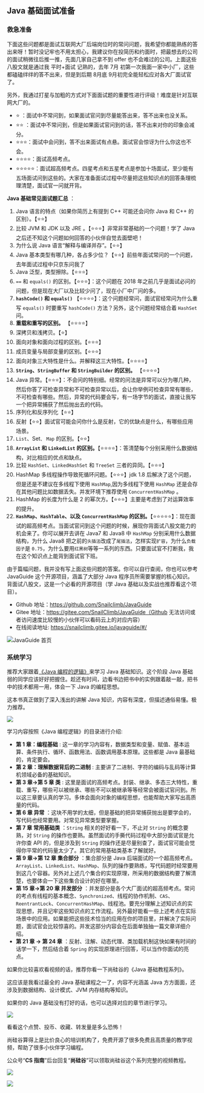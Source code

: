 ## Java 基础面试准备

### 救急准备

下面这些问题都是面试互联网大厂后端岗位时的常问问题，我希望你都能熟练的答出来呀！暂时没记牢也不用太担心，我建议你在投简历和约面时，把最想去的公司的面试稍微往后推一推，先面几家自己拿不到 offer 也不会难过的公司。上面这些八股文就是通过我 平时+面试 记熟的，去年 7月 初第一次我面一家中小厂，这些都磕磕绊绊的答不出来，但是到后期 8月底 9月初完全能轻松应对各大厂面试官了。

另外，我通过打星与加粗的方式对下面面试题的重要性进行评级！难度是针对互联网大厂的。

- ⭐ ：面试中不常问到，如果面试官问到尽量能答出来，答不出来也没关系。
- ⭐⭐ ：面试中不常问到，但是如果面试官问到的话，答不出来对你的印象会减分。
- ⭐⭐⭐：面试中会问到，答不出来面试有点悬。面试官会惊讶为什么你这也不会。
- ⭐⭐⭐⭐：面试高频考点。
- ⭐⭐⭐⭐⭐：面试超高频考点。四星考点和五星考点是参加十场面试，至少能有五场面试问到这些的。大家在准备面试过程中尽量把这些知识点的回答条理梳理清楚，面试官一问就开背。

**Java 基础常见面试题汇总** ：

1. Java 语言的特点（如果你简历上有提到 C++ 可能还会问你 Java 和 C++ 的区别）。【⭐⭐】
2. 比较 JVM 和 JDK 以及 JRE 。【⭐⭐⭐】非常非常基础的一个问题！学了 Java 之后还不知这个问题如何回答的小伙伴自觉去面壁吧！
3. 为什么说 Java 语言“解释与编译并存”。【⭐⭐】
4. Java 基本类型有哪几种，各占多少位？【⭐⭐】前些年面试常问的一个问题，去年面试过程中只京东问我了
5. Java 泛型，类型擦除。【⭐⭐⭐】
6. `==` 和 `equals()` 的区别。【⭐⭐⭐】：这个问题在 2018 年之前几乎是面试必问的问题，但是现在大厂以及比较少问了，现在小厂中厂问的多。
7. **`hashCode()` 和 `equals()`** 【⭐⭐⭐⭐】：这个问题经常问，面试官经常问为什么重写 `equals()` 时要重写 `hashCode()` 方法？另外，这个问题经常结合着 `HashSet` 问。
8. **重载和重写的区别。** 【⭐⭐⭐⭐】
9. 深拷贝和浅拷贝。【⭐】
10. 面向对象和面向过程的区别。【⭐⭐⭐】
11. 成员变量与局部变量的区别。【⭐⭐⭐】
12. 面向对象三大特性是什么。并解释这三大特性。【⭐⭐⭐⭐】
13. **`String`、`StringBuffer` 和 `StringBuilder` 的区别。** 【⭐⭐⭐⭐】
14. Java 异常。【⭐⭐⭐】：不会问的特别细。经常的问法是异常可以分为哪几种，然后你答了可检查异常和不可检查异常以后，会让你举例可检查异常有哪些，不可检查有哪些。然后，异常的代码要会写，有一场字节的面试，直接让我写一个把异常捕获了然后抛出去的代码。
15. 序列化和反序列化【⭐⭐】
16. 反射【⭐⭐】面试官可能会问你什么是反射，它的优缺点是什么，有哪些应用场景。
17. `List`、Set`、` `Map` 的区别。【⭐⭐】
18. **`ArrayList` 和 `LinkedList` 的区别。**【⭐⭐⭐⭐】：答清楚每个分别采用什么数据结构，对比相应的优点和缺点。
19. 比较 `HashSet`、`LinkedHashSet` 和 `TreeSet` 三者的异同。【⭐⭐⭐】
20. HashMap 多线程操作导致死循环问题。【⭐⭐⭐】jdk 1.8 后解决了这个问题，但是还是不建议在多线程下使用 `HashMap`,因为多线程下使用 `HashMap` 还是会存在其他问题比如数据丢失。并发环境下推荐使用 `ConcurrentHashMap` 。
21. HashMap 的长度为什么是 2 的幂次方。【⭐⭐⭐】主要是考虑到了对运算效率的提升。
22. **`HashMap`、`HashTable`、以及 `ConcurrentHashMap` 的区别。**【⭐⭐⭐⭐⭐】：现在面试的超高频考点。当面试官问到这个问题的时候，展现你背面试八股文能力的机会来了。你可以展开去讲在 Java7 和 Java8 中 `HashMap` 分别采用什么数据结构，为什么 Java8 把之前的`头插法`改成了`尾插法`，怎样实现`扩容`，为什么`负载因子`是 `0.75`，为什么要用`红黑树`等等一系列的东西。只要面试官不打断我，我在这个知识点上能背到面试官下班。

由于篇幅问题，我并没有写上面这些问题的答案。你可以自行查阅，你也可以参考 JavaGuide 这个开源项目，涵盖了大部分 Java 程序员所需要掌握的核心知识。背面试八股文，这是一个必看的开源项目（学 Java 基础以及实战也推荐看这个项目）。

- Github 地址：https://github.com/Snailclimb/JavaGuide
- Gitee 地址：https://gitee.com/SnailClimb/JavaGuide（Github 无法访问或者访问速度比较慢的小伙伴可以看码云上的对应内容）
- 在线阅读地址: https://snailclimb.gitee.io/javaguide/#/

![JavaGuide 首页](https://img-blog.csdnimg.cn/3852d193dea7498db3eb6d73ff38128c.png)

### 系统学习

推荐大家跟着[《Java 编程的逻辑》](https://book.douban.com/subject/30133440/)来学习 Java 基础知识。这个阶段 Java 基础弱的同学应该好好把握住。趁还有时间，边看书边把书中的实例跟着敲一敲，把书中的技术都用一用，体会一下 Java 的编程思想。

这本书真正做到了深入浅出的讲解 Java 知识，内容有深度，但描述通俗易懂。极力推荐。

![](https://img-blog.csdnimg.cn/20210602212959918.png)

学习内容按照《Java 编程逻辑》的目录进行介绍:

- **第 1 章：编程基础** : 这一章的学习内容有，数据类型和变量、赋值、基本运算、条件执行、循环、函数用法、函数调用基本原理。这些都是 Java 最基础的，肯定要会。
- **第 2 章：理解数据背后的二进制** : 主要讲了二进制、字符的编码与乱码等计算机领域必备的基础知识。
- **第 3 章->第 5 章 类** : 这里是面试的高频考点。封装、继承、多态三大特性，重载、重写，哪些可以被继承、哪些不可以被继承等等经常会被面试官问到。所以这三章要认真的学习。多体会面向对象的编程思想，也能帮助大家写出高质量的代码。
- **第 6 章 异常** ：这块不用学的太细，但是基础的把异常捕获抛出是要学会的，写代码也经常要用。对常见异常类型要掌握。
- **第 7 章 常用基础类** ：`String` 相关的好好看一下，不止对 `String` 的概念要熟，对 `String` 的操作也要熟。虽然面试的手撕代码过程中大部分面试官是允许你查 API 的，但是涉及到 `String` 的操作还是尽量别查了，面试官可能会觉得你平常的代码量太少了。其它的常用基础类基本了解就好。
- **第 9 章->第 12 章 集合部分** ：集合部分是 Java 后端面试的一个超高频考点。`ArrayList`、`LinkedList`、`HashMap`、队列的操作要熟练，写代码题时经常要用到这几个容器。另外对上述几个集合的实现原理，所采用的数据结构要了解清楚，也要体会一下这些集合设计的好在哪里。
- **第 15 章->第 20 章 并发部分** ：并发部分是各个大厂面试的超高频考点。常问的考点有线程的基本概念、`Synchronized`、线程的协作机制、`CAS`、`ReentrantLock`、`ConcurrentHashMap`、线程池。要充分理解上述知识点的实现思想，并且记牢这些知识点的工作流程。另外最好能看一些上述考点在实际场景中的应用。如果能把这些技术恰当的应用在你的项目里，并解决了实际问题，面试官会比较惊喜的。并发这部分内容会在后面单独抽一篇文章详细介绍。
- **第 21 章 -> 第 24 章** ：反射、注解、动态代理、类加载机制这快如果有时间的话学一下，然后结合着 `Spring` 的实现原理进行回答，可以当作你面试的亮点。

如果你比较喜欢看视频的话，推荐你看一下尚硅谷的《Java 基础教程系列》。

这应该是我看过最全的 Java 基础课程之一了，内容不光涵盖 Java 方方面面，还涉及到数据结构、设计模式、JVM 内存结构等知识。

如果你的 Java 基础没有打好的话，也可以选择对应的章节进行学习。

![](https://p1-juejin.byteimg.com/tos-cn-i-k3u1fbpfcp/41d7cc284b16430c92e76c4bba410877~tplv-k3u1fbpfcp-watermark.image)

看看这个点赞、投币、收藏、转发量是多么恐怖！

尚硅谷算得上是比价良心的培训机构了，免费开源了很多免费且高质量的教学视频，帮助了很多小伙伴学习编程。

公众号“**CS 指南**”后台回复“**尚硅谷**”可以领取尚硅谷这个系列完整的视频教程。

![](https://img-blog.csdnimg.cn/3da401c8c8c74e29884d8e39b5d5e378.png)

![](https://img-blog.csdnimg.cn/2021060517454068.png)

